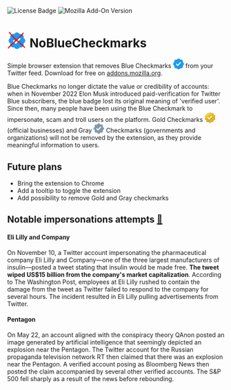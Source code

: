 ![License Badge](https://img.shields.io/github/license/mauro-farina/NoBlueCheckmarks?style=for-the-badge)
![Mozilla Add-On Version](https://img.shields.io/amo/v/nobluecheckmarks?style=for-the-badge)

# <img src="./assets/NoBlueCheckmarks.png" alt="Blue Checkmark" width="45" height="auto" style="vertical-align:bottom" /> NoBlueCheckmarks

Simple browser extension that removes Blue Checkmarks <img src="./assets/blue-checkmark.png" alt="Blue Checkmark" width="25" height="auto" style="vertical-align:bottom" /> from your Twitter feed. Download for free on [addons.mozilla.org](https://addons.mozilla.org/it/firefox/addon/nobluecheckmarks/).

Blue Checkmarks no longer dictate the value or credibility of accounts: when in November 2022 Elon Musk introduced paid-verification for Twitter Blue subscribers, the blue badge lost its original meaning of 'verified user'. Since then, many people have been using the Blue Checkmark to impersonate, scam and troll users on the platform.
Gold Checkmarks <img src="./assets/gold-checkmark.png" alt="Gold Checkmark" width="25" height="auto" style="vertical-align:bottom" /> (official businesses) and Gray <img src="./assets/gray-checkmark.png" alt="Gray Checkmark" width="25" height="auto" style="vertical-align:bottom" /> Checkmarks (governments and organizations) will not be removed by the extension, as they provide meaningful information to users.

## Future plans

- Bring the extension to Chrome
- Add a tooltip to toggle the extension
- Add possibility to remove Gold and Gray checkmarks

## Notable impersonations attempts [&#128279;](https://en.wikipedia.org/wiki/Twitter_Blue_verification_controversy#Impersonation_attempts)

#### Eli Lilly and Company

On November 10, a Twitter account impersonating the pharmaceutical company Eli Lilly and Company—one of the three largest manufacturers of insulin—posted a tweet stating that insulin would be made free. **The tweet wiped US$15 billion from the company's market capitalization**. According to The Washington Post, employees at Eli Lilly rushed to contain the damage from the tweet as Twitter failed to respond to the company for several hours. The incident resulted in Eli Lilly pulling advertisements from Twitter.

#### Pentagon

On May 22, an account aligned with the conspiracy theory QAnon posted an image generated by artificial intelligence that seemingly depicted an explosion near the Pentagon. The Twitter account for the Russian propaganda television network RT then claimed that there was an explosion near the Pentagon. A verified account posing as Bloomberg News then posted the claim accompanied by several other verified accounts. The S&P 500 fell sharply as a result of the news before rebounding.